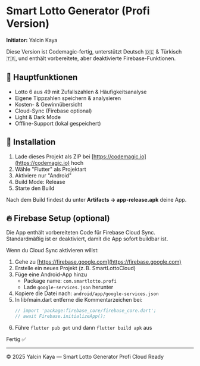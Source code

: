 # Smart Lotto Generator (Profi Version)

**Initiator:** Yalcin Kaya

Diese Version ist Codemagic-fertig, unterstützt Deutsch 🇩🇪 & Türkisch 🇹🇷,
und enthält vorbereitete, aber deaktivierte Firebase-Funktionen.

## 🚀 Hauptfunktionen
- Lotto 6 aus 49 mit Zufallszahlen & Häufigkeitsanalyse
- Eigene Tippzahlen speichern & analysieren
- Kosten- & Gewinnübersicht
- Cloud-Sync (Firebase optional)
- Light & Dark Mode
- Offline-Support (lokal gespeichert)

## 🧰 Installation
1. Lade dieses Projekt als ZIP bei [https://codemagic.io](https://codemagic.io) hoch
2. Wähle "Flutter" als Projektart
3. Aktiviere nur "Android"
4. Build Mode: Release
5. Starte den Build

Nach dem Build findest du unter **Artifacts → app-release.apk** deine App.

## 🔥 Firebase Setup (optional)
Die App enthält vorbereiteten Code für Firebase Cloud Sync.
Standardmäßig ist er deaktiviert, damit die App sofort buildbar ist.

Wenn du Cloud Sync aktivieren willst:
1. Gehe zu [https://firebase.google.com](https://firebase.google.com)
2. Erstelle ein neues Projekt (z. B. SmartLottoCloud)
3. Füge eine Android-App hinzu
   - Package name: `com.smartlotto.profi`
   - Lade `google-services.json` herunter
4. Kopiere die Datei nach: `android/app/google-services.json`
5. In lib/main.dart entferne die Kommentarzeichen bei:
   ```dart
   // import 'package:firebase_core/firebase_core.dart';
   // await Firebase.initializeApp();
   ```
6. Führe `flutter pub get` und dann `flutter build apk` aus

Fertig ✅

---
© 2025 Yalcin Kaya — Smart Lotto Generator Profi Cloud Ready
